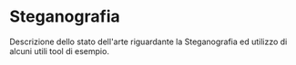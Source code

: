 # Steganografia

Descrizione dello stato dell'arte riguardante la Steganografia ed utilizzo di alcuni utili tool di esempio.
